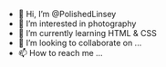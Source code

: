 - 👋 Hi, I’m @PolishedLinsey
- 👀 I’m interested in photography
- 🌱 I’m currently learning HTML & CSS
- 💞️ I’m looking to collaborate on ...
- 📫 How to reach me ...

<!---
PolishedLinsey/PolishedLinsey is a ✨ special ✨ repository because its `README.md` (this file) appears on your GitHub profile.
You can click the Preview link to take a look at your changes.
--->
